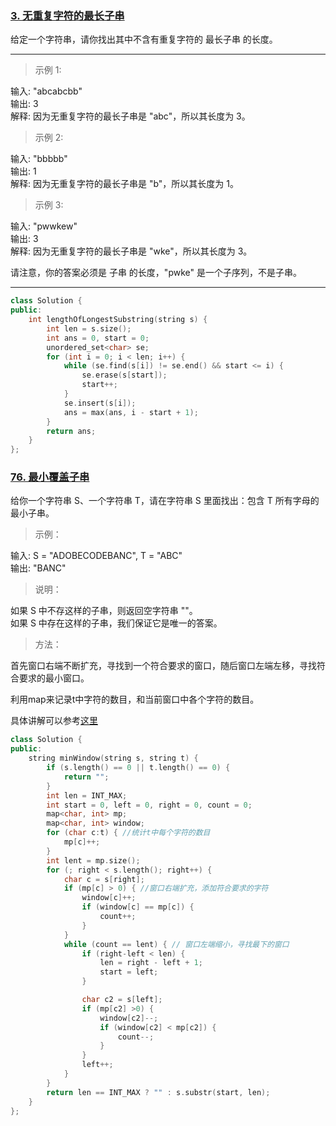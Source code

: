 ### [3. 无重复字符的最长子串](https://leetcode-cn.com/problems/longest-substring-without-repeating-characters/)

给定一个字符串，请你找出其中不含有重复字符的 最长子串 的长度。

---

> 示例 1:  

输入: "abcabcbb"  
输出: 3    
解释: 因为无重复字符的最长子串是 "abc"，所以其长度为 3。   

> 示例 2:  

输入: "bbbbb"  
输出: 1  
解释: 因为无重复字符的最长子串是 "b"，所以其长度为 1。    

> 示例 3:  

输入: "pwwkew"  
输出: 3   
解释: 因为无重复字符的最长子串是 "wke"，所以其长度为 3。    

 请注意，你的答案必须是 子串 的长度，"pwke" 是一个子序列，不是子串。    

---

```c++
class Solution {
public:
    int lengthOfLongestSubstring(string s) {
        int len = s.size();
        int ans = 0, start = 0;
        unordered_set<char> se;
        for (int i = 0; i < len; i++) {
            while (se.find(s[i]) != se.end() && start <= i) {
                se.erase(s[start]);
                start++;
            }
            se.insert(s[i]);
            ans = max(ans, i - start + 1);
        }
        return ans;
    }
};

```

### [76. 最小覆盖子串](https://leetcode-cn.com/problems/minimum-window-substring/)

给你一个字符串 S、一个字符串 T，请在字符串 S 里面找出：包含 T 所有字母的最小子串。

> 示例：  

输入: S = "ADOBECODEBANC", T = "ABC"  
输出: "BANC"      

> 说明：    

如果 S 中不存这样的子串，则返回空字符串 ""。  
如果 S 中存在这样的子串，我们保证它是唯一的答案。       

> 方法：  

首先窗口右端不断扩充，寻找到一个符合要求的窗口，随后窗口左端左移，寻找符合要求的最小窗口。  

利用map来记录t中字符的数目，和当前窗口中各个字符的数目。  

具体讲解可以参考[这里](https://leetcode-cn.com/problems/minimum-window-substring/solution/hua-dong-chuang-kou-suan-fa-tong-yong-si-xiang-by-/)

```c++
class Solution {
public:
    string minWindow(string s, string t) {
        if (s.length() == 0 || t.length() == 0) {
            return "";
        }
        int len = INT_MAX;
        int start = 0, left = 0, right = 0, count = 0;
        map<char, int> mp;
        map<char, int> window;
        for (char c:t) { //统计t中每个字符的数目
            mp[c]++;
        }
        int lent = mp.size();
        for (; right < s.length(); right++) {
            char c = s[right];
            if (mp[c] > 0) { //窗口右端扩充，添加符合要求的字符
                window[c]++;
                if (window[c] == mp[c]) {
                    count++;
                }
            }
            while (count == lent) { // 窗口左端缩小，寻找最下的窗口
                if (right-left < len) {
                    len = right - left + 1;
                    start = left;
                }

                char c2 = s[left];
                if (mp[c2] >0) {
                    window[c2]--;
                    if (window[c2] < mp[c2]) {
                        count--;
                    }
                }
                left++;
            }
        }
        return len == INT_MAX ? "" : s.substr(start, len);
    }
};
```





   